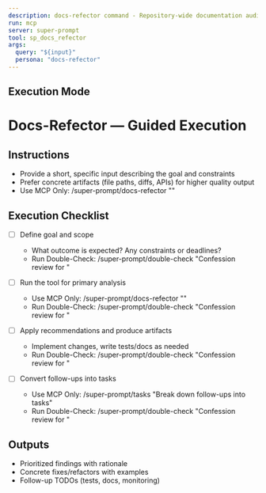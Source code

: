 ```yaml
---
description: docs-refector command - Repository-wide documentation audit, de-duplication, and consolidation
run: mcp
server: super-prompt
tool: sp_docs_refector
args:
  query: "${input}"
  persona: "docs-refector"
---
```


## Execution Mode

# Docs-Refector — Guided Execution

## Instructions
- Provide a short, specific input describing the goal and constraints
- Prefer concrete artifacts (file paths, diffs, APIs) for higher quality output
- Use MCP Only: /super-prompt/docs-refector "<your input>"

## Execution Checklist
- [ ] Define goal and scope
  - What outcome is expected? Any constraints or deadlines?
  - Run Double-Check: /super-prompt/double-check "Confession review for <scope>"

- [ ] Run the tool for primary analysis
  - Use MCP Only: /super-prompt/docs-refector "<your input>"
  - Run Double-Check: /super-prompt/double-check "Confession review for <scope>"

- [ ] Apply recommendations and produce artifacts
  - Implement changes, write tests/docs as needed
  - Run Double-Check: /super-prompt/double-check "Confession review for <scope>"

- [ ] Convert follow-ups into tasks
  - Use MCP Only: /super-prompt/tasks "Break down follow-ups into tasks"
  - Run Double-Check: /super-prompt/double-check "Confession review for <scope>"

## Outputs
- Prioritized findings with rationale
- Concrete fixes/refactors with examples
- Follow-up TODOs (tests, docs, monitoring)

